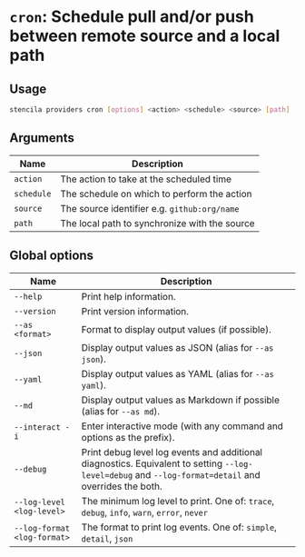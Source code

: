 <!-- Generated from doc comments in Rust. Do not edit. -->

# `cron`: Schedule pull and/or push between remote source and a local path

## Usage

```sh
stencila providers cron [options] <action> <schedule> <source> [path]
```




## Arguments

| Name | Description |
| --- | --- |
| `action` | The action to take at the scheduled time |
| `schedule` | The schedule on which to perform the action |
| `source` | The source identifier e.g. `github:org/name` |
| `path` | The local path to synchronize with the source |


## Global options

| Name | Description |
| --- | --- |
| `--help` | Print help information. |
| `--version` | Print version information. |
| `--as <format>` | Format to display output values (if possible). |
| `--json` | Display output values as JSON (alias for `--as json`). |
| `--yaml` | Display output values as YAML (alias for `--as yaml`). |
| `--md` | Display output values as Markdown if possible (alias for `--as md`). |
| `--interact -i` | Enter interactive mode (with any command and options as the prefix). |
| `--debug` | Print debug level log events and additional diagnostics. Equivalent to setting `--log-level=debug` and `--log-format=detail` and overrides the both. |
| `--log-level <log-level>` | The minimum log level to print. One of: `trace`, `debug`, `info`, `warn`, `error`, `never` |
| `--log-format <log-format>` | The format to print log events. One of: `simple`, `detail`, `json` |